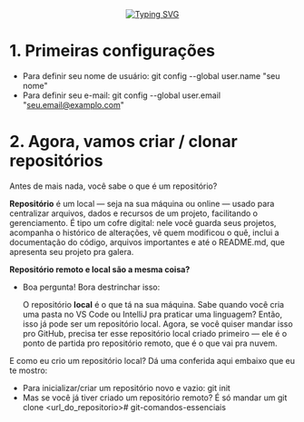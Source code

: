 <div align="center">
  <a href="https://git.io/typing-svg">
    <img src="https://readme-typing-svg.demolab.com?font=Fira+Code&weight=700&size=22&duration=3000&pause=1000&color=FFD700&center=true&vCenter=true&width=900&lines=Dominando+o+Git:+Seu+Guia+Essencial+Multilingue+(PT,+EN,+ES)" alt="Typing SVG">
  </a>
</div>

# 1. Primeiras configurações

- Para definir seu nome de usuário: git config --global user.name "seu nome"
- Para definir seu e-mail: git config --global user.email "seu.email@examplo.com"

# 2. Agora, vamos criar / clonar repositórios

Antes de mais nada, você sabe o que é um repositório?

<span><strong>Repositório</strong></span> é um local — seja na sua máquina ou online — usado para centralizar arquivos, dados e recursos de um projeto, facilitando o gerenciamento. É tipo um cofre digital: nele você guarda seus projetos, acompanha o histórico de alterações, vê quem modificou o quê, inclui a documentação do código, arquivos importantes e até o README.md, que apresenta seu projeto pra galera.

<p><strong>Repositório remoto e local são a mesma coisa?</strong></p>

- Boa pergunta! Bora destrinchar isso:

  O repositório <strong>local</strong> é o que tá na sua máquina. Sabe quando você cria uma pasta no VS Code ou IntelliJ pra praticar uma linguagem? Então, isso já pode ser um repositório local. Agora, se você quiser mandar isso pro GitHub, precisa ter esse repositório local criado primeiro — ele é o ponto de partida pro repositório remoto, que é o que vai pra nuvem.

E como eu crio um repositório local? Dá uma conferida aqui embaixo que eu te mostro:

- Para inicializar/criar um repositório novo e vazio: git init
- Mas se você já tiver criado um repositório remoto? É só mandar um git clone <url_do_repositorio># git-comandos-essenciais
